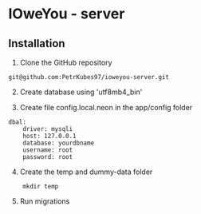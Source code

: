 # IOweYou - server

## Installation

1. Clone the GitHub repository
```
git@github.com:PetrKubes97/ioweyou-server.git
```

2. Create database using 'utf8mb4_bin'

3. Create file config.local.neon in the app/config folder

```
dbal:
	driver: mysqli
	host: 127.0.0.1
	database: yourdbname
	username: root
	password: root
```

4. Create the temp and dummy-data folder
```
    mkdir temp
```

5. Run migrations
```

```




